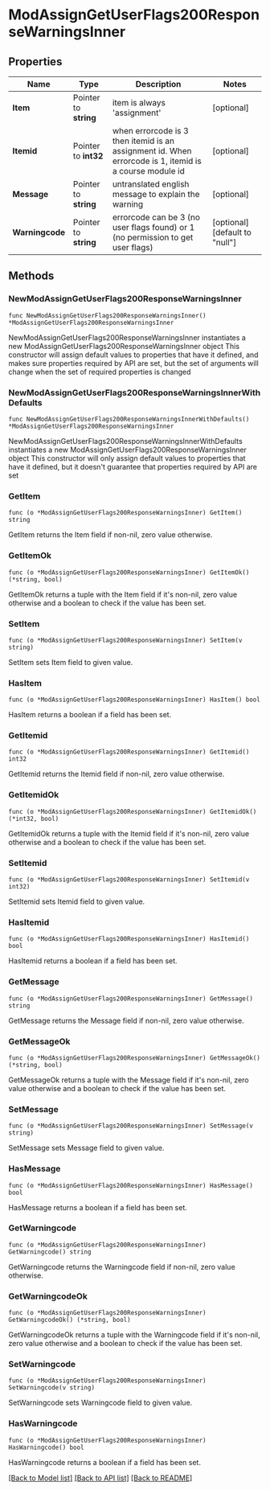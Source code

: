 # ModAssignGetUserFlags200ResponseWarningsInner

## Properties

Name | Type | Description | Notes
------------ | ------------- | ------------- | -------------
**Item** | Pointer to **string** | item is always &#39;assignment&#39; | [optional] 
**Itemid** | Pointer to **int32** | when errorcode is 3 then itemid is an assignment id. When errorcode is 1, itemid is a course module id | [optional] 
**Message** | Pointer to **string** | untranslated english message to explain the warning | [optional] 
**Warningcode** | Pointer to **string** | errorcode can be 3 (no user flags found) or 1 (no permission to get user flags) | [optional] [default to "null"]

## Methods

### NewModAssignGetUserFlags200ResponseWarningsInner

`func NewModAssignGetUserFlags200ResponseWarningsInner() *ModAssignGetUserFlags200ResponseWarningsInner`

NewModAssignGetUserFlags200ResponseWarningsInner instantiates a new ModAssignGetUserFlags200ResponseWarningsInner object
This constructor will assign default values to properties that have it defined,
and makes sure properties required by API are set, but the set of arguments
will change when the set of required properties is changed

### NewModAssignGetUserFlags200ResponseWarningsInnerWithDefaults

`func NewModAssignGetUserFlags200ResponseWarningsInnerWithDefaults() *ModAssignGetUserFlags200ResponseWarningsInner`

NewModAssignGetUserFlags200ResponseWarningsInnerWithDefaults instantiates a new ModAssignGetUserFlags200ResponseWarningsInner object
This constructor will only assign default values to properties that have it defined,
but it doesn't guarantee that properties required by API are set

### GetItem

`func (o *ModAssignGetUserFlags200ResponseWarningsInner) GetItem() string`

GetItem returns the Item field if non-nil, zero value otherwise.

### GetItemOk

`func (o *ModAssignGetUserFlags200ResponseWarningsInner) GetItemOk() (*string, bool)`

GetItemOk returns a tuple with the Item field if it's non-nil, zero value otherwise
and a boolean to check if the value has been set.

### SetItem

`func (o *ModAssignGetUserFlags200ResponseWarningsInner) SetItem(v string)`

SetItem sets Item field to given value.

### HasItem

`func (o *ModAssignGetUserFlags200ResponseWarningsInner) HasItem() bool`

HasItem returns a boolean if a field has been set.

### GetItemid

`func (o *ModAssignGetUserFlags200ResponseWarningsInner) GetItemid() int32`

GetItemid returns the Itemid field if non-nil, zero value otherwise.

### GetItemidOk

`func (o *ModAssignGetUserFlags200ResponseWarningsInner) GetItemidOk() (*int32, bool)`

GetItemidOk returns a tuple with the Itemid field if it's non-nil, zero value otherwise
and a boolean to check if the value has been set.

### SetItemid

`func (o *ModAssignGetUserFlags200ResponseWarningsInner) SetItemid(v int32)`

SetItemid sets Itemid field to given value.

### HasItemid

`func (o *ModAssignGetUserFlags200ResponseWarningsInner) HasItemid() bool`

HasItemid returns a boolean if a field has been set.

### GetMessage

`func (o *ModAssignGetUserFlags200ResponseWarningsInner) GetMessage() string`

GetMessage returns the Message field if non-nil, zero value otherwise.

### GetMessageOk

`func (o *ModAssignGetUserFlags200ResponseWarningsInner) GetMessageOk() (*string, bool)`

GetMessageOk returns a tuple with the Message field if it's non-nil, zero value otherwise
and a boolean to check if the value has been set.

### SetMessage

`func (o *ModAssignGetUserFlags200ResponseWarningsInner) SetMessage(v string)`

SetMessage sets Message field to given value.

### HasMessage

`func (o *ModAssignGetUserFlags200ResponseWarningsInner) HasMessage() bool`

HasMessage returns a boolean if a field has been set.

### GetWarningcode

`func (o *ModAssignGetUserFlags200ResponseWarningsInner) GetWarningcode() string`

GetWarningcode returns the Warningcode field if non-nil, zero value otherwise.

### GetWarningcodeOk

`func (o *ModAssignGetUserFlags200ResponseWarningsInner) GetWarningcodeOk() (*string, bool)`

GetWarningcodeOk returns a tuple with the Warningcode field if it's non-nil, zero value otherwise
and a boolean to check if the value has been set.

### SetWarningcode

`func (o *ModAssignGetUserFlags200ResponseWarningsInner) SetWarningcode(v string)`

SetWarningcode sets Warningcode field to given value.

### HasWarningcode

`func (o *ModAssignGetUserFlags200ResponseWarningsInner) HasWarningcode() bool`

HasWarningcode returns a boolean if a field has been set.


[[Back to Model list]](../README.md#documentation-for-models) [[Back to API list]](../README.md#documentation-for-api-endpoints) [[Back to README]](../README.md)


